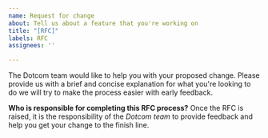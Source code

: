```yaml
---
name: Request for change
about: Tell us about a feature that you're working on
title: "[RFC]"
labels: RFC
assignees: ''

---
```


The Dotcom team would like to help you with your proposed change. Please provide us with a brief and concise explanation for what you're looking to do we will try to make the process easier with early feedback.

**Who is responsible for completing this RFC process?**
Once the RFC is raised, it is the responsibility of the _Dotcom team_ to provide feedback and help you get your change to the finish line.
